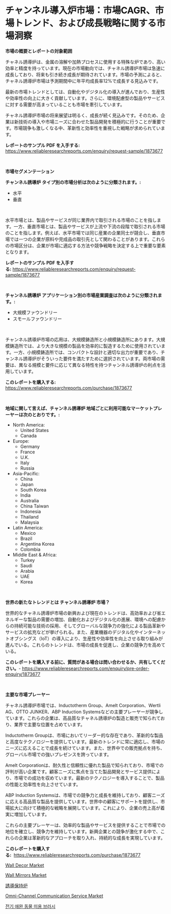 <p><h1>チャンネル導入炉市場：市場CAGR、市場トレンド、および成長戦略に関する市場洞察</h1></p><p><strong>市場の概要とレポートの対象範囲</strong></p>
<p><p>チャネル誘導炉は、金属の溶解や加熱プロセスに使用する特殊な炉であり、高い効率と精度を持っています。現在の市場動向では、チャネル誘導炉市場は急速に成長しており、将来も引き続き成長が期待されています。市場の予測によると、チャネル誘導炉市場は予測期間中に年平均成長率12%で成長する見込みです。</p><p>最新の市場トレンドとしては、自動化やデジタル化の導入が進んでおり、生産性や効率性の向上に大きく貢献しています。さらに、環境配慮型の製品やサービスに対する需要が高まっていることも市場を牽引しています。</p><p>チャネル誘導炉市場の将来展望は明るく、成長が続く見込みです。そのため、企業は新技術の導入や市場ニーズに合わせた製品開発を積極的に行うことが重要です。市場競争も激しくなる中、革新性と効率性を重視した戦略が求められています。</p></p>
<p><strong>レポートのサンプル PDF を入手する:</strong> <a href="https://www.reliableresearchreports.com/enquiry/request-sample/1873677">https://www.reliableresearchreports.com/enquiry/request-sample/1873677</a></p>
<p>&nbsp;</p>
<p><strong>市場セグメンテーション</strong></p>
<p><strong>チャンネル誘導炉 タイプ別の市場分析は次のように分類されます。:</strong></p>
<p><ul><li>水平</li><li>垂直</li></ul></p>
<p>&nbsp;</p>
<p><p>水平市場とは、製品やサービスが同じ業界内で取引される市場のことを指します。一方、垂直市場とは、製品やサービスが上流や下流の段階で取引される市場のことを指します。例えば、水平市場では同じ産業の企業同士が競合し、垂直市場では一つの企業が原料や完成品の取引先として関わることがあります。これらの市場区分は、企業が市場に適応する方法や競争戦略を決定する上で重要な要素となります。</p></p>
<p><strong>レポートのサンプル PDF を入手する:</strong>&nbsp;<a href="https://www.reliableresearchreports.com/enquiry/request-sample/1873677">https://www.reliableresearchreports.com/enquiry/request-sample/1873677</a></p>
<p>&nbsp;</p>
<p><strong> チャンネル誘導炉 アプリケーション別の市場産業調査は次のように分類されます。:</strong></p>
<p><ul><li>大規模ファウンドリー</li><li>スモールファウンドリー</li></ul></p>
<p>&nbsp;</p>
<p><p>チャンネル誘導炉市場の応用は、大規模鋳造所と小規模鋳造所にあります。大規模鋳造所では、より大きな規模の製品を効率的に製造するために使用されています。一方、小規模鋳造所では、コンパクトな設計と適切な出力が重要であり、チャンネル誘導炉がそういった要件を満たすために選択されています。両市場の需要は、異なる規模と要件に応じて異なる特性を持つチャンネル誘導炉の利点を活用しています。</p></p>
<p><strong>このレポートを購入する:</strong>&nbsp; <a href="https://www.reliableresearchreports.com/purchase/1873677">https://www.reliableresearchreports.com/purchase/1873677</a></p>
<p>&nbsp;</p>
<p><strong>地域に関して言えば、チャンネル誘導炉 地域ごとに利用可能なマーケットプレーヤーは次のとおりです。:</strong></p>
<p><ul>
    <li>
        North America:
        <ul>
            <li>United States</li>
            <li>Canada</li>
        </ul>
    </li>
    <li>
        Europe:
        <ul>
            <li>Germany</li>
            <li>France</li>
            <li>U.K.</li>
            <li>Italy</li>
            <li>Russia</li>
        </ul>
    </li>
    <li>
        Asia-Pacific:
        <ul>
            <li>China</li>
            <li>Japan</li>
            <li>South Korea</li>
            <li>India</li>
            <li>Australia</li>
            <li>China Taiwan</li>
            <li>Indonesia</li>
            <li>Thailand</li>
            <li>Malaysia</li>
        </ul>
    </li>
    <li>
        Latin America:
        <ul>
            <li>Mexico</li>
            <li>Brazil</li>
            <li>Argentina Korea</li>
            <li>Colombia</li>
        </ul>
    </li>
    <li>
        Middle East & Africa:
        <ul>
            <li>Turkey</li>
            <li>Saudi</li>
            <li>Arabia</li>
            <li>UAE</li>
            <li>Korea</li>
        </ul>
    </li>
    </ul></p>
<p>&nbsp;</p>
<p><strong>世界の新たなトレンドとは チャンネル誘導炉 市場？</strong></p>
<p><p>世界的なチャネル誘導炉市場の新興および現在のトレンドは、高効率および省エネルギーな製品の需要の増加、自動化およびデジタル化の進展、環境への配慮からの持続可能な技術の採用、そしてグローバルな競争力の強化による製品革新やサービスの拡充などが挙げられる。また、産業機器のデジタル化やインターネットオブシングス（IoT）の導入により、生産性や効率性を向上させる取り組みが進んでいる。これらのトレンドは、市場の成長を促進し、企業の競争力を高めている。</p></p>
<p><strong>このレポートを購入する前に、質問がある場合は問い合わせるか、共有してください。</strong>- <a href="https://www.reliableresearchreports.com/enquiry/pre-order-enquiry/1873677">https://www.reliableresearchreports.com/enquiry/pre-order-enquiry/1873677</a></p>
<p>&nbsp;</p>
<p><strong>主要な市場プレーヤー</strong></p>
<p><p>チャネル誘導炉市場では、Inductotherm Group、Amelt Corporation、Wertli AG、OTTO JUNKER、ABP Induction Systemsなどの主要プレーヤーが競争しています。これらの企業は、高品質なチャネル誘導炉の製造と販売で知られており、業界で主要な位置を占めています。</p><p>Inductotherm Groupは、市場においてリーダー的な存在であり、革新的な製品と高度なテクノロジーを提供しています。最新のトレンドに常に適応し、市場のニーズに応えることで成長を続けています。また、世界中での販売拠点を持ち、グローバル市場での強いプレゼンスを誇っています。</p><p>Amelt Corporationは、耐久性と信頼性に優れた製品で知られており、市場での評判が高い企業です。顧客ニーズに焦点を当てた製品開発とサービス提供により、市場での成功を収めています。最新のテクノロジーを導入することで、製品の性能と効率性を向上させています。</p><p>ABP Induction Systemsは、市場での競争力と成長を維持しており、顧客ニーズに応える高品質な製品を提供しています。世界中の顧客にサポートを提供し、市場拡大に向けて積極的な戦略を展開しています。これにより、企業の売上高が着実に増加しています。</p><p>これらの主要プレーヤーは、効率的な製品やサービスを提供することで市場での地位を確立し、競争力を維持しています。新興企業との競争が激化する中で、これらの企業は革新的なアプローチを取り入れ、持続的な成長を実現しています。</p></p>
<p><strong>このレポートを購入する:</strong>&nbsp;&nbsp;<a href="https://www.reliableresearchreports.com/purchase/1873677">https://www.reliableresearchreports.com/purchase/1873677</a></p>
<p><p><a href="https://github.com/NorbertYates/Market-Research-Report-List-4/blob/main/wall-decor-market.md">Wall Decor Market</a></p><p><a href="https://github.com/prosalinda88/Market-Research-Report-List-3/blob/main/wall-mirrors-market.md">Wall Mirrors Market</a></p><p><a href="https://github.com/bevdtkn4419963/Market-Research-Report-List-1/blob/main/87451852785.md">誘導保持炉</a></p><p><a href="https://view.publitas.com/reportprime-1/omni-channel-communication-service-market-centers-on-aspects-such-as-market-growth-market-share-market-opportunity-and-projected-forecasts-spanning-from-2024-to-2031/">Omni-Channel Communication Service Market</a></p><p><a href="https://github.com/vsoq0zknh59/Market-Research-Report-List-1/blob/main/90243132417.md">전기 애완 동물 미용 브러시</a></p></p>